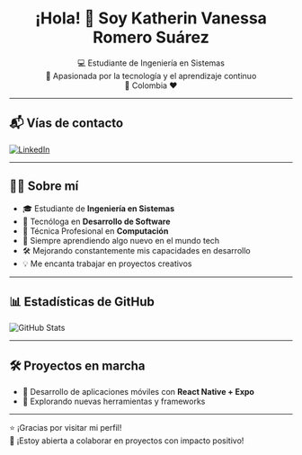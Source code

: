 <h1 align="center">¡Hola! 👋 Soy Katherin Vanessa Romero Suárez</h1>

<p align="center">
  💻 Estudiante de Ingeniería en Sistemas <br>
  🚀 Apasionada por la tecnología y el aprendizaje continuo <br>
  📍  Colombia ❤️
</p>

---

## 📬 Vías de contacto

[![LinkedIn](https://img.shields.io/badge/LinkedIn-Katherin%20Romero-blue?style=for-the-badge&logo=linkedin)](https://www.linkedin.com/in/katherin-romero/)

---

## 🙋‍♀️ Sobre mí

- 🎓 Estudiante de **Ingeniería en Sistemas**  
- 🧰 Tecnóloga en **Desarrollo de Software**  
- 💾 Técnica Profesional en **Computación**  
- 🌱 Siempre aprendiendo algo nuevo en el mundo tech  
- 🛠️ Mejorando constantemente mis capacidades en desarrollo  
- 💡 Me encanta trabajar en proyectos creativos  

---

## 📊 Estadísticas de GitHub

![GitHub Stats](https://github-readme-stats.vercel.app/api?username=KatherinRomero&show_icons=true&theme=radical)

---

## 🛠️ Proyectos en marcha

- 📱 Desarrollo de aplicaciones móviles con **React Native + Expo**  
- 🧪 Explorando nuevas herramientas y frameworks  

---

⭐ ¡Gracias por visitar mi perfil!  
🤝 ¡Estoy abierta a colaborar en proyectos con impacto positivo!

